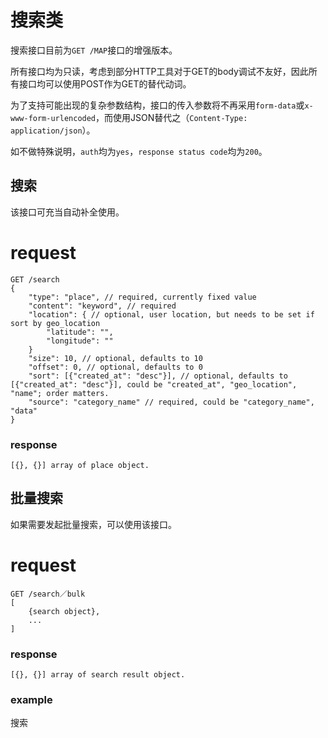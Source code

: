 # 搜索类

搜索接口目前为`GET /MAP`接口的增强版本。

所有接口均为只读，考虑到部分HTTP工具对于GET的body调试不友好，因此所有接口均可以使用POST作为GET的替代动词。

为了支持可能出现的复杂参数结构，接口的传入参数将不再采用`form-data`或`x-www-form-urlencoded`，而使用JSON替代之（`Content-Type: application/json`）。

如不做特殊说明，`auth`均为`yes`，`response status code`均为`200`。

## 搜索

该接口可充当自动补全使用。

# request

	GET /search
	{
		"type": "place", // required, currently fixed value
		"content": "keyword", // required
		"location": { // optional, user location, but needs to be set if sort by geo_location
			"latitude": "",
			"longitude": ""
		}
		"size": 10, // optional, defaults to 10
		"offset": 0, // optional, defaults to 0
		"sort": [{"created_at": "desc"}], // optional, defaults to [{"created_at": "desc"}], could be "created_at", "geo_location", "name"; order matters.
		"source": "category_name" // required, could be "category_name", "data"
	}

### response

	[{}, {}] array of place object.

## 批量搜索

如果需要发起批量搜索，可以使用该接口。

# request

	GET /search／bulk
	[
		{search object},
		...
	]

### response

	[{}, {}] array of search result object.

### example

搜索
